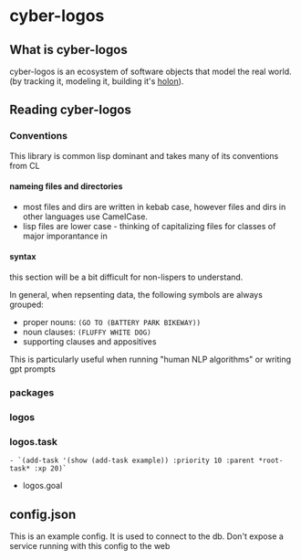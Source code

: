 # cyber-logos


## What is cyber-logos

cyber-logos
    is an ecosystem of
    software objects that
        model the real world.
        (by
            tracking it,
            modeling it,
            building it's [holon](https://en.wikipedia.org/wiki/Holon)).

## Reading cyber-logos

### Conventions
This library is common lisp dominant and takes many of its conventions from CL

#### nameing files and directories
- most files and dirs are written in kebab case, however files and dirs in other languages use CamelCase.
- lisp files are lower case - thinking of capitalizing files for classes of major imporantance in

#### syntax
this section will be a bit difficult for non-lispers to understand.

In general, when repsenting data, the following symbols are always grouped:
- proper nouns: `(GO TO (BATTERY PARK BIKEWAY))`
- noun clauses: `(FLUFFY WHITE DOG)`
- supporting clauses and appositives

This is particularly useful when running "human NLP algorithms" or writing gpt prompts


### packages
### logos
### logos.task
    - `(add-task '(show (add-task example)) :priority 10 :parent *root-task* :xp 20)`

- logos.goal

## config.json
This is an example config.
It is used to connect to the db.
Don't expose a service running with this config to the web
